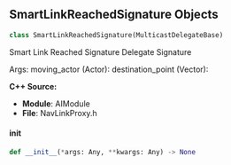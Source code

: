 ## SmartLinkReachedSignature Objects

```python
class SmartLinkReachedSignature(MulticastDelegateBase)
```

Smart Link Reached Signature  Delegate Signature

Args:
    moving_actor (Actor): 
    destination_point (Vector):

**C++ Source:**

- **Module**: AIModule
- **File**: NavLinkProxy.h

<a id="unreal.SmartLinkReachedSignature.__init__"></a>

#### __init__

```python
def __init__(*args: Any, **kwargs: Any) -> None
```

<a id="unreal.EnvQueryInstanceBlueprintWrapper_EQSQueryDoneSignature"></a>